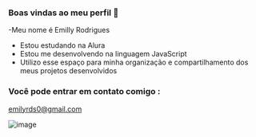  ### Boas vindas ao meu perfil 🤍

-Meu nome é Emilly Rodrigues

- Estou estudando na Alura
- Estou me desenvolvendo na linguagem JavaScript
- Utilizo esse espaço para minha organização e compartilhamento dos meus projetos desenvolvidos
 
### Você pode entrar em contato comigo :

emilyrds0@gmail.com

![image](https://github.com/user-attachments/assets/1b4871fb-52fd-4317-b17b-37c00dce4f95)

